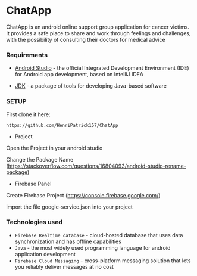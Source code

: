 # ChatApp
ChatApp is an android online support group application for cancer victims.
It provides a safe place to share and work through feelings and challenges,
with the possibility of consulting their doctors for medical advice

### Requirements
- [Android Studio](https://developer.android.com/studio) - the official Integrated Development Environment (IDE) for Android app development, based on IntelliJ IDEA

- [JDK](https://www.oracle.com/technetwork/java/javase/downloads/index.html) - a package of tools for developing Java-based software

### SETUP
First clone it here: 

```
https://github.com/HenriPatrick157/ChatApp
```

- Project

 Open the Project in your android studio



Change the Package Name (https://stackoverflow.com/questions/16804093/android-studio-rename-package)


- Firebase Panel

Create Firebase Project (https://console.firebase.google.com/)



import the file google-service.json into your project



### Technologies used

- `Firebase Realtime database` - cloud-hosted database that uses data synchronization and has offline capabilities
- `Java` - the most widely used programming language for android application development 
- `Firebase Cloud Messaging` - cross-platform messaging solution that lets you reliably deliver messages at no cost

